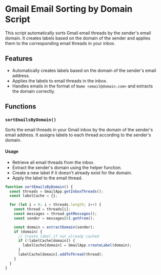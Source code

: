 # Gmail Email Sorting by Domain Script

This script automatically sorts Gmail email threads by the sender's email domain. It creates labels based on the domain of the sender and applies them to the corresponding email threads in your inbox.

## Features

- Automatically creates labels based on the domain of the sender's email address.
- Applies the labels to email threads in the inbox.
- Handles emails in the format of `Name <email@domain.com>` and extracts the domain correctly.
  
## Functions

### `sortEmailsByDomain()`
Sorts the email threads in your Gmail inbox by the domain of the sender's email address. It assigns labels to each thread according to the sender's domain.

#### Usage
- Retrieve all email threads from the inbox.
- Extract the sender's domain using the helper function.
- Create a new label if it doesn't already exist for the domain.
- Apply the label to the email thread.

```javascript
function sortEmailsByDomain() {
  const threads = GmailApp.getInboxThreads();
  const labelCache = {};

  for (let i = 0; i < threads.length; i++) {
    const thread = threads[i];
    const messages = thread.getMessages();
    const sender = messages[0].getFrom();

    const domain = extractDomain(sender);
    if (domain) {
      // Create label if not already cached
      if (!labelCache[domain]) {
        labelCache[domain] = GmailApp.createLabel(domain);
      }
      labelCache[domain].addToThread(thread);
    }
  }
}
